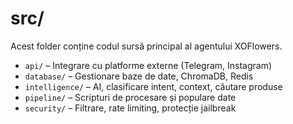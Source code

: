 # src/

Acest folder conține codul sursă principal al agentului XOFlowers.

- `api/` – Integrare cu platforme externe (Telegram, Instagram)
- `database/` – Gestionare baze de date, ChromaDB, Redis
- `intelligence/` – AI, clasificare intent, context, căutare produse
- `pipeline/` – Scripturi de procesare și populare date
- `security/` – Filtrare, rate limiting, protecție jailbreak
